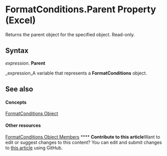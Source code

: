 
# FormatConditions.Parent Property (Excel)

Returns the parent object for the specified object. Read-only.


## Syntax

 _expression_. **Parent**

 _expression_A variable that represents a  **FormatConditions** object.


## See also


#### Concepts


 [FormatConditions Object](2486d4b4-605c-76d8-132a-694c0c600a81.md)
#### Other resources


 [FormatConditions Object Members](0e5a3774-fe65-597f-9b97-3bba637b55cc.md)
****   **Contribute to this article**Want to edit or suggest changes to this content? You can edit and submit changes to  [this article](https://github.com/jhershey00/VBA_Excel_Test/OpenXMLCon/articles/6c550438-23b1-82f4-9459-41badddd5247.md) using GitHub.

